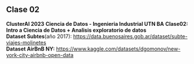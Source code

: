 ## Clase 02
**ClusterAI 2023**
**Ciencia de Datos - Ingenieria Industrial UTN BA**
**Clase02: Intro a Ciencia de Datos + Analisis exploratorio de datos**  <br>
**Dataset Subtes**(año 2017):  https://data.buenosaires.gob.ar/dataset/subte-viajes-molinetes <br>
**Dataset AirBnB NY:** https://www.kaggle.com/datasets/dgomonov/new-york-city-airbnb-open-data <br>

